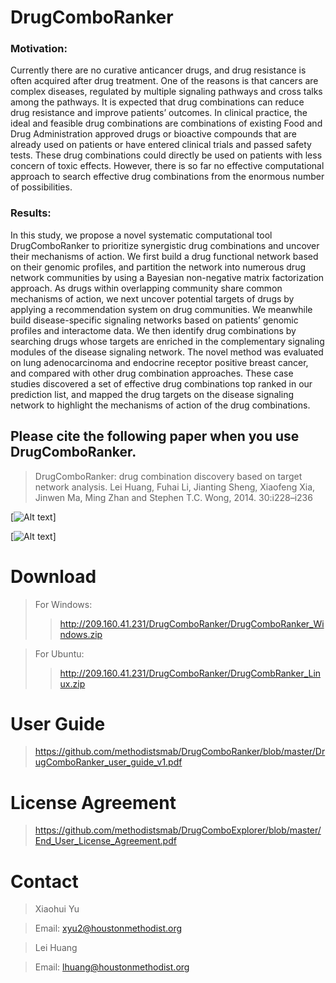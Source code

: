 # DrugComboRanker

### Motivation: 
Currently there are no curative anticancer drugs, and drug
resistance is often acquired after drug treatment. One of the reasons is
that cancers are complex diseases, regulated by multiple signaling
pathways and cross talks among the pathways. It is expected that
drug combinations can reduce drug resistance and improve patients’
outcomes. In clinical practice, the ideal and feasible drug combinations
are combinations of existing Food and Drug Administration approved
drugs or bioactive compounds that are already used on
patients or have entered clinical trials and passed safety tests.
These drug combinations could directly be used on patients with
less concern of toxic effects. However, there is so far no effective
computational approach to search effective drug combinations from
the enormous number of possibilities.
### Results: 
In this study, we propose a novel systematic computational
tool DrugComboRanker to prioritize synergistic drug combinations
and uncover their mechanisms of action. We first build a drug functional
network based on their genomic profiles, and partition the network
into numerous drug network communities by using a Bayesian
non-negative matrix factorization approach. As drugs within overlapping
community share common mechanisms of action, we next uncover
potential targets of drugs by applying a recommendation
system on drug communities. We meanwhile build disease-specific
signaling networks based on patients’ genomic profiles and interactome
data. We then identify drug combinations by searching drugs
whose targets are enriched in the complementary signaling modules
of the disease signaling network. The novel method was evaluated on
lung adenocarcinoma and endocrine receptor positive breast cancer,
and compared with other drug combination approaches. These case
studies discovered a set of effective drug combinations top ranked in
our prediction list, and mapped the drug targets on the disease signaling
network to highlight the mechanisms of action of the drug
combinations.

## Please cite the following paper when you use DrugComboRanker.

>DrugComboRanker: drug combination discovery based on target network analysis. Lei Huang, Fuhai Li, Jianting Sheng, Xiaofeng Xia, Jinwen Ma, Ming Zhan and Stephen T.C. Wong, 2014. 30:i228–i236


[![Alt text](https://raw.githubusercontent.com/methodistsmab/DrugComboExplorer/master/drug_combo_ranker_screenshot.png)]

[![Alt text](https://raw.githubusercontent.com/methodistsmab/DrugComboExplorer/master/pathways.png)]

# Download

>For Windows:
>>http://209.160.41.231/DrugComboRanker/DrugComboRanker_Windows.zip	

>For Ubuntu:
>>http://209.160.41.231/DrugComboRanker/DrugCombRanker_Linux.zip

# User Guide

>https://github.com/methodistsmab/DrugComboRanker/blob/master/DrugComboRanker_user_guide_v1.pdf

# License Agreement

>https://github.com/methodistsmab/DrugComboExplorer/blob/master/End_User_License_Agreement.pdf


# Contact

>Xiaohui Yu

>Email: xyu2@houstonmethodist.org

>Lei Huang

>Email: lhuang@houstonmethodist.org

